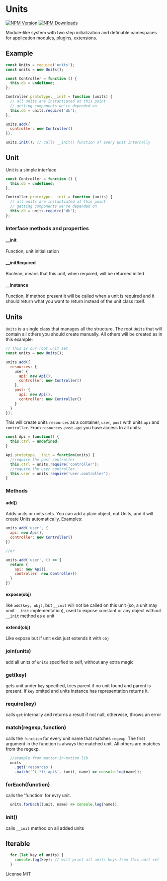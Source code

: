 # Units

[![NPM Version](https://img.shields.io/npm/v/units.svg?style=flat-square)](https://www.npmjs.com/package/units)
[![NPM Downloads](https://img.shields.io/npm/dt/units.svg?style=flat-square)](https://www.npmjs.com/package/units)

Module-like system with two step initialization and definable namespaces for application modules, plugins, extensions.

## Example

```js
const Units = require('units');
const units = new Units();

const Controller = function () {
  this.db = undefined;
};

Controller.prototype.__init = function (units) {
  // all units are instantiated at this point
  // getting components we're depended on
  this.db = units.require('db');
};

units.add({
  controller: new Controller()
});

units.init(); // calls __init() function of every unit internally
```

## Unit

Unit is a simple interface

```js
const Controller = function () {
  this.db = undefined;
};

Controller.prototype.__init = function (units) {
  // all units are instantiated at this point
  // getting components we're depended on
  this.db = units.require('db');
};
```

### Interface methods and properties

#### __init
Function, unit initialisation

#### __initRequired
Boolean, means that this unit, when required, will be returned inited

#### __instance
Function, If method present it will be called when a unit is required and it should return what you want to return instead of the unit class itself.

## Units

`Units` is a single class that manages all the structure. The root `Units` that will contain all others you should create manually. All others will be created as in this example:

```js
// this is our root unit set
const units = new Units();

units.add({
  resources: {
    user {
      api: new Api(),
      controller: new Controller()
    },
    post: {
      api: new Api(),
      controller: new Controller()
    }
  }
});
```

This will create units `resources` as a container, `user`, `post` with units `api` and `controller`. From `resources.post.api` you have access to all units:

```js
const Api = function() {
  this.ctrl = undefined;
}

Api.prototype.__init = function(units) {
  //require the post controller
  this.ctrl = units.require('controller');
  //require the user controller
  this.user = units.require('user.controller');
}

```

### Methods

#### add()

Adds units or units sets. You can add a plain object, not Units, and it will create Units automatically. Examples:

```js
units.add('user', {
  api: new Api(),
  controller: new Controller()
})

//or

units.add('user', () => {
  return {
    api: new Api(),
    controller: new Controller()
  }
})
```

#### expose(obj)

like `add(key, obj)`, but `__init` will not be called on this unit (so, a unit may omit `__init` implementation), used to expose constant or any object without `__init` method as a unit

#### extend(obj)

Like expose but if unit exist just extends it with `obj`

### join(units)

add all units of `units` specified to self, without any extra magic

### get(key)

gets unit under `key` specified, tries parent if no unit found and parent is present. If `key` omited and units instance has representation returns it.

### require(key)

calls `get` internally and returns a result if not null, otherwise, throws an error

### match(regexp, function)

calls the `function` for every unit name that matches `regexp`. The first argument in the function is always the matched unit. All others are matches from the regexp.

```js
  //example from matter-in-motion lib
  units
    .get('resources')
    .match('^(.*)\.api$', (unit, name) => console.log(name));
```

### forEach(function)

calls the 'function' for evry unit.

```js
  units.forEach((unit, name) => console.log(name));
```

### init()

calls `__init` method on all added units

## Iterable
```js
  for (let key of units) {
    console.log(key); // will print all units keys from this unit set
  }
```

License MIT
